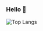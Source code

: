 ### Hello 🚀
![Top Langs](https://github-readme-stats.vercel.app/api/top-langs/?username=coleshanks&layout=compact&theme=transparent&hide=vhdl,HTML)

<!--
**coleshanks/coleshanks** is a ✨ _special_ ✨ repository because its `README.md` (this file) appears on your GitHub profile.

Here are some ideas to get you started:

- 🔭 I’m currently working on ...
- 🌱 I’m currently learning ...
- 👯 I’m looking to collaborate on ...
- 🤔 I’m looking for help with ...
- 💬 Ask me about ...
- 📫 How to reach me: ...
- 😄 Pronouns: ...
- ⚡ Fun fact: ...
-->
